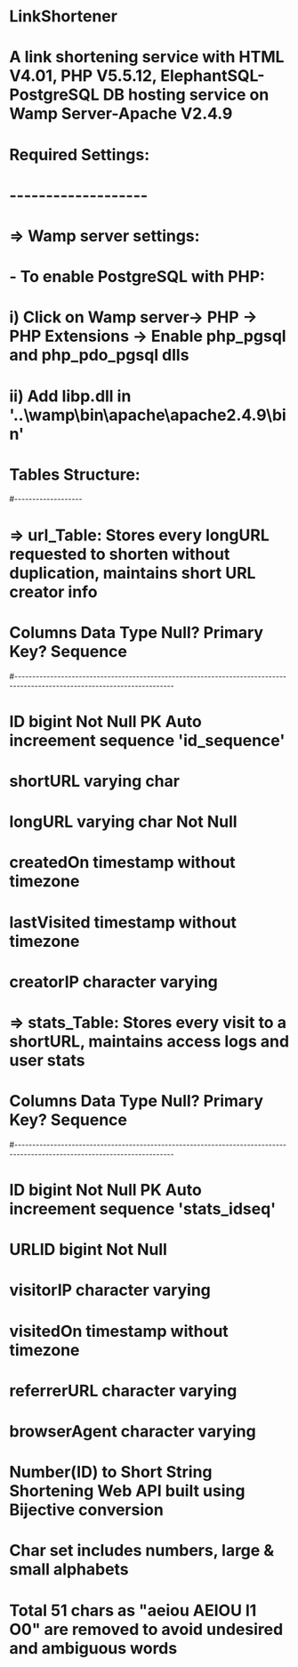 # LinkShortener
# 
# A link shortening service with HTML V4.01, PHP V5.5.12, ElephantSQL-PostgreSQL DB hosting service on Wamp Server-Apache V2.4.9
# 
# Required Settings:
# -------------------
#
# => Wamp server settings:
# 		- To enable PostgreSQL with PHP:
#			i)  Click on Wamp server-> PHP -> PHP Extensions -> Enable php_pgsql and php_pdo_pgsql dlls
#			ii) Add libp.dll in '..\wamp\bin\apache\apache2.4.9\bin'
#
# Tables Structure:
#-------------------
# => url_Table: Stores every longURL requested to shorten without duplication, maintains short URL creator info
#		Columns			Data Type						Null?		Primary Key?	Sequence
#--------------------------------------------------------------------------------------------------------------------------
#		ID				bigint							Not Null	PK				Auto increement sequence 'id_sequence'
#		shortURL		varying char
#		longURL			varying char					Not Null
#		createdOn		timestamp without timezone
#		lastVisited		timestamp without timezone
#		creatorIP		character varying
#
# => stats_Table: Stores every visit to a shortURL, maintains access logs and user stats
#		Columns			Data Type						Null?		Primary Key?	Sequence
#--------------------------------------------------------------------------------------------------------------------------
#		ID				bigint							Not Null	PK				Auto increement sequence 'stats_idseq'
#		URLID			bigint							Not Null
#		visitorIP		character varying
#		visitedOn		timestamp without timezone
#		referrerURL		character varying
#		browserAgent	character varying
#
# Number(ID) to Short String Shortening Web API built using Bijective conversion
# Char set includes numbers, large & small alphabets
# Total 51 chars as "aeiou AEIOU l1 O0" are removed to avoid undesired and ambiguous words
#
#
#
#
#
#
#
#
#
#
#
#
#
#
#
#
#
#
#
#
#
#
#
#
#
#
#
#
#
#
#
#
#
#
#
#
#
#
#
#
#
#
#
#
#
#
#
#
#
#
#
#
#
#
#
#
#
#
#
#
#
#
#
#
#
#
#
#
#